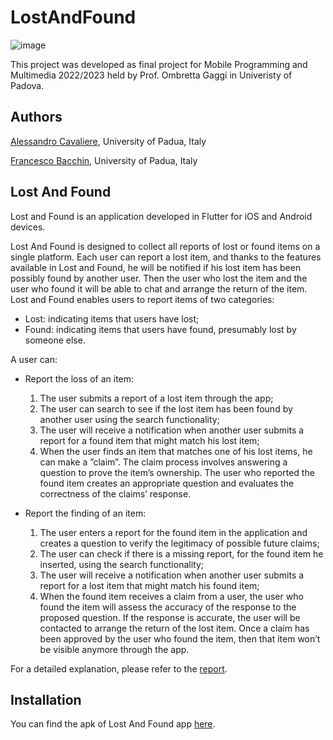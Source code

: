 # LostAndFound
![image](https://github.com/alecava41/LostAndFound-app/assets/76614857/70a0ef93-e771-4917-990f-1e7510849ccc)








This project was developed as final project for Mobile Programming and Multimedia 2022/2023 held by Prof. Ombretta Gaggi in Univeristy of Padova.
## Authors
[Alessandro Cavaliere](https://github.com/alecava41), University of Padua, Italy

[Francesco Bacchin](https://github.com/backtofrancesco), University of Padua, Italy


## Lost And Found
Lost and Found is an application developed in Flutter for iOS and Android devices.

Lost And Found is designed to collect all reports of lost or found items on a single platform. Each user can report a lost item, and thanks to the features available in Lost and Found, he will be notified if his lost item has been possibly found by another user. Then the user who lost the item and the user who found it will be able to chat and arrange the return of the item. Lost and Found enables users to report items of two categories:
- Lost: indicating items that users have lost;
- Found: indicating items that users have found, presumably lost by someone else.

A user can:
- Report the loss of an item:
  1. The user submits a report of a lost item through the app;
  2. The user can search to see if the lost item has been found by another user using the search functionality;
  3. The user will receive a notification when another user submits a report for a found item that might match his lost item;
  4. When the user finds an item that matches one of his lost items, he can make a ”claim”. The claim process involves answering a question to prove the item’s ownership. The user who reported the found item creates an appropriate question and evaluates the correctness of the claims’ response.

- Report the finding of an item:
  1. The user enters a report for the found item in the application and creates a question to verify the legitimacy of possible future claims;
  2. The user can check if there is a missing report, for the found item he inserted, using the search functionality;
  3. The user will receive a notification when another user submits a report for a lost item that might match his found item;
  4. When the found item receives a claim from a user, the user who found the item will assess the accuracy of the response to the proposed question. If the response is accurate, the user will be contacted to arrange the return of the lost item. Once a claim has been approved by the user who found the item, then that item won’t be visible anymore through the app.


For a detailed explanation, please refer to the [report](https://github.com/alecava41/LostAndFound-app/blob/main/submission/Mobile_Programming_Report.pdf).

## Installation
You can find the apk of Lost And Found app [here](https://github.com/alecava41/LostAndFound-app/blob/main/submission/app-release.apk).




